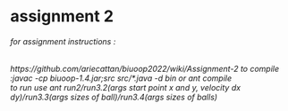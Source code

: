<h1>assignment 2</h1>
<h6>for assignment instructions :<h6> https://github.com/ariecattan/biuoop2022/wiki/Assignment-2
to compile :javac -cp biuoop-1.4.jar;src src/*.java -d bin or ant compile <br>
to run use ant run2/run3.2(args start point x and y, velocity dx dy)/run3.3(args sizes of ball)/run3.4(args sizes of balls) <br>
